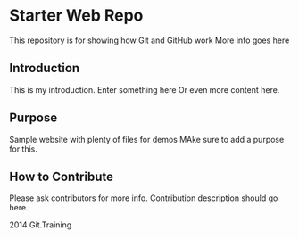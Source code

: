 # Starter Web Repo

This repository is for showing how Git and GitHub work
More info goes here

## Introduction

This is my introduction.
Enter something here
Or even more content here.

## Purpose

Sample website with plenty of files for demos
MAke sure to add a purpose for this.

## How to Contribute

Please ask contributors for more info.
Contribution description should go here.

2014 Git.Training